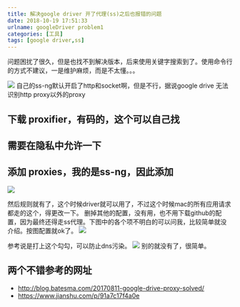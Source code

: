 ```yaml
---
title: 解决google driver 开了代理(ss)之后也报错的问题
date: 2018-10-19 17:51:33
urlname: googleDriver problem1
categories: [工具]
tags: [google driver,ss]
---
```

问题困扰了很久，但是也找不到解决版本，后来使用关键字搜索到了。使用命令行的方式不建议，一是维护麻烦，而是不太懂。。。
<!--more-->
![](http://ws2.sinaimg.cn/large/006tNbRwly1fwkgv15s7aj30rs0i8gn8.jpg)
自己的ss-ng默认开启了http和socket啊，但是不行，据说google drive 无法识别http proxy以外的proxy
## 下载 proxifier，有码的，这个可以自己找
## 需要在隐私中允许一下
## 添加 proxies，我的是ss-ng，因此添加 
![](http://ws2.sinaimg.cn/large/006tNbRwly1fwkgv1f3qvj30f70ai0tj.jpg)

然后规则就有了，这个时候driver就可以用了，不过这个时候mac的所有应用请求都走的这个，得更改一下。
删掉其他的配置，没有用，也不用下载github的配置，因为最终还得走ss代理。下图中的各个项不明白的可以问我，比较简单就没介绍。按图配置就ok了。
![](http://ws4.sinaimg.cn/large/006tNbRwly1fwkgv2g75vj30n90cmac0.jpg)

参考说是打上这个勾勾，可以防止dns污染。
![](http://ws4.sinaimg.cn/large/006tNbRwly1fwkgv3fdx0j30fv0d8q4d.jpg)
别的就没有了，很简单。

## 两个不错参考的网址
* http://blog.batesma.com/20170811-google-drive-proxy-solved/
* https://www.jianshu.com/p/91a7c17f4a0e
